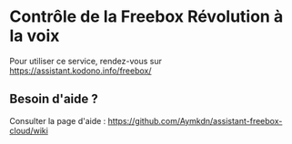# Contrôle de la Freebox Révolution à la voix

Pour utiliser ce service, rendez-vous sur https://assistant.kodono.info/freebox/

## Besoin d'aide ?

Consulter la page d'aide : https://github.com/Aymkdn/assistant-freebox-cloud/wiki

